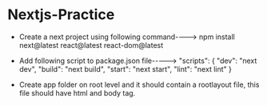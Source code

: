 # Nextjs-Practice

* Create a next project using following command---->
 npm install next@latest react@latest react-dom@latest
 
 * Add following script to package.json file----->
 "scripts": {
    "dev": "next dev",
    "build": "next build",
    "start": "next start",
    "lint": "next lint"
  }
  
  * Create app folder on root level and it should contain a rootlayout file, this file should have html and body tag.
